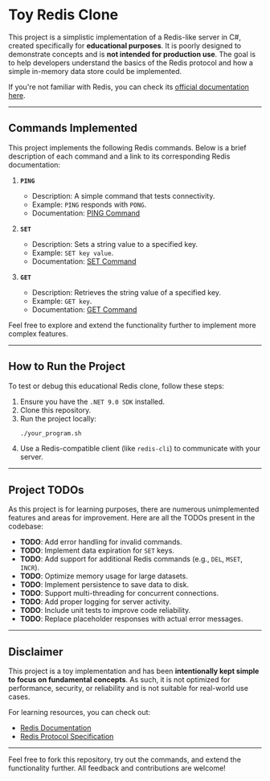 # Toy Redis Clone

This project is a simplistic implementation of a Redis-like server in C#, created specifically for **educational purposes**. It is poorly designed to demonstrate concepts and is **not intended for production use**. The goal is to help developers understand the basics of the Redis protocol and how a simple in-memory data store could be implemented.

If you're not familiar with Redis, you can check its [official documentation here](https://redis.io/docs).

---

## Commands Implemented

This project implements the following Redis commands. Below is a brief description of each command and a link to its corresponding Redis documentation:

1. **`PING`**
   - Description: A simple command that tests connectivity.
   - Example: `PING` responds with `PONG`.
   - Documentation: [PING Command](https://redis.io/commands/ping)

2. **`SET`**
   - Description: Sets a string value to a specified key.
   - Example: `SET key value`.
   - Documentation: [SET Command](https://redis.io/commands/set)

3. **`GET`**
   - Description: Retrieves the string value of a specified key.
   - Example: `GET key`.
   - Documentation: [GET Command](https://redis.io/commands/get)

Feel free to explore and extend the functionality further to implement more complex features.

---

## How to Run the Project

To test or debug this educational Redis clone, follow these steps:

1. Ensure you have the `.NET 9.0 SDK` installed.
2. Clone this repository.
3. Run the project locally:
   ```sh
   ./your_program.sh
   ```
4. Use a Redis-compatible client (like `redis-cli`) to communicate with your server.

---

## Project TODOs

As this project is for learning purposes, there are numerous unimplemented features and areas for improvement. Here are all the TODOs present in the codebase:

- **TODO**: Add error handling for invalid commands.
- **TODO**: Implement data expiration for `SET` keys.
- **TODO**: Add support for additional Redis commands (e.g., `DEL`, `MSET`, `INCR`).
- **TODO**: Optimize memory usage for large datasets.
- **TODO**: Implement persistence to save data to disk.
- **TODO**: Support multi-threading for concurrent connections.
- **TODO**: Add proper logging for server activity.
- **TODO**: Include unit tests to improve code reliability.
- **TODO**: Replace placeholder responses with actual error messages.

---

## Disclaimer

This project is a toy implementation and has been **intentionally kept simple to focus on fundamental concepts**. As such, it is not optimized for performance, security, or reliability and is not suitable for real-world use cases.

For learning resources, you can check out:
- [Redis Documentation](https://redis.io/docs)
- [Redis Protocol Specification](https://redis.io/docs/reference/protocol-spec/)

---

Feel free to fork this repository, try out the commands, and extend the functionality further. All feedback and contributions are welcome!